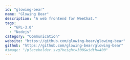 ```yaml
---
id: "glowing-bear"
name: "Glowing Bear"
description: "A web frontend for WeeChat."
tags:
  - "GPL-3.0"
  - "Nodejs"
category: "Communication"
website: "https://github.com/glowing-bear/glowing-bear"
github: "https://github.com/glowing-bear/glowing-bear"
#image: "/placeholder.svg?height=300&width=400"
---
```


